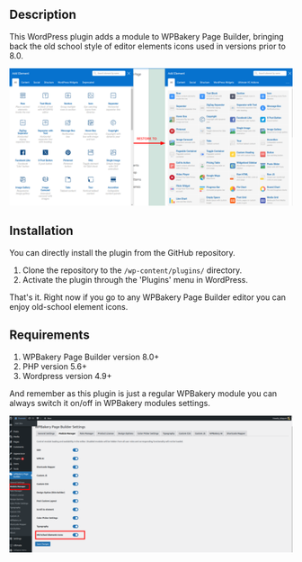 ## Description

This WordPress plugin adds a module to WPBakery Page Builder, bringing back the old school style of editor elements icons used in versions prior to 8.0.

![](assets/images/screenshot-1.png)

## Installation
You can directly install the plugin from the GitHub repository.
1. Clone the repository to the `/wp-content/plugins/` directory.
2. Activate the plugin through the 'Plugins' menu in WordPress.

That's it. Right now if you go to any WPBakery Page Builder editor you can enjoy old-school element icons.

## Requirements
1. WPBakery Page Builder version 8.0+
2. PHP version 5.6+
3. Wordpress version 4.9+

And remember as this plugin is just a regular WPBakery module you can always switch it on/off in WPBakery modules settings.

![](assets/images/screenshot-2.png)
